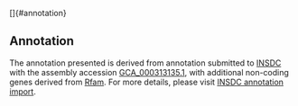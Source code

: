 []{#annotation}

Annotation
----------

The annotation presented is derived from annotation submitted to
[INSDC](http://www.insdc.org) with the assembly accession
[GCA\_000313135.1](http://www.ebi.ac.uk/ena/data/view/GCA_000313135.1),
with additional non-coding genes derived from
[Rfam](http://rfam.xfam.org/). For more details, please visit [INSDC
annotation
import](http://ensemblgenomes.org/info/data/insdc_annotation).

